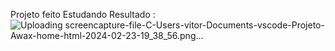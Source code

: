Projeto feito Estudando
Resultado :
![Uploading screencapture-file-C-Users-vitor-Documents-vscode-Projeto-Awax-home-html-2024-02-23-19_38_56.png…]()
